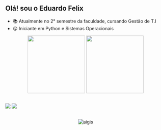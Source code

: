 ## Olá! sou o Eduardo Felix



- 📚 Atualmente no 2° semestre da faculdade, cursando Gestão de T.I
- 😜 Iniciante em Python e Sistemas Operacionais

<div align="center">
  <img height="180cm" src="https://github-readme-stats.vercel.app/api?username=EduardoFelix299&show_icons=true&theme=chartreuse-dark"/>
  <img height="180cm" src="https://github-readme-stats.vercel.app/api/top-langs/?username=EduardoFelix299&layout=compact&langs_count=16&theme=chartreuse-dark"/>
</div>

##

<a href="https://www.instagram.com/_felix0905_/" target="_blank"><img src="https://img.shields.io/badge/-Instagram-%23E4405F?style=for-the-badge&logo=instagram&logoColor=white" target="_blank"></a>
<a href="https://www.linkedin.com/in/eduardo-felix-0375a7332/" target="_blank"><img src="https://img.shields.io/badge/LinkedIn-0077B5?style=for-the-badge&logo=linkedin&logoColor=white" target="_blank"></a> 

##

<div align="center">
  <img alaing=center alt="aigis" src="https://www.google.com/imgres?q=gif%20programa%C3%A7%C3%A3o&imgurl=https%3A%2F%2Fmedia4.giphy.com%2Fmedia%2Fv1.Y2lkPTZjMDliOTUyeTgwc2c3Y2VuNnlsZ3l3ZnVpb2Z6a3M4bm9yZTRxcXN3aWZ0ejUxMyZlcD12MV9naWZzX3NlYXJjaCZjdD1n%2FbGgsc5mWoryfgKBx1u%2Fgiphy.gif&imgrefurl=https%3A%2F%2Fgiphy.com%2Fexplore%2Fprogramacao&docid=bToTexSa3Ja3TM&tbnid=LTQoBPhZHzzjVM&vet=12ahUKEwjG54OV_ZyPAxWjH7kGHZghL8IQM3oECBYQAA..i&w=480&h=480&hcb=2&ved=2ahUKEwjG54OV_ZyPAxWjH7kGHZghL8IQM3oECBYQAA" />
</div>
